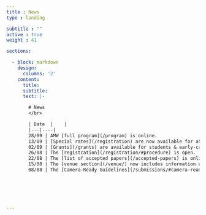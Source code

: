 ```yaml
---
title : News
type : landing

subtitle : ""
active : true
weight : 41

sections:

  - block: markdown
    design:
      columns: '2' 
    content:
      title: 
      subtitle: 
      text: |-

        # News
        </br>

        | Date  |    |
        |---|----|
        28/09 | AMW [full program](/program) is online.
        13/09 | [Special rates](/registration) are now available for attending AMW online or in-person.
        02/09 | [Grants](/grants) are available for students & early-career scientists interested in attending AMW. Do not miss this valuable opportunity!
        26/08 | The [registration](/registration/#procedure) is open.
        22/08 | The [list of accepted papers](/accepted-papers) is online.
        15/08 | The [venue section](/venue/) now includes information about the **rooms** where the events will take place. </br>We have also included a map with the [Points of Interest](/venue/#poi).
        08/08 | The [Camera-Ready Guidelines](/submissions/#camera-ready) are now available.

          




---
```



